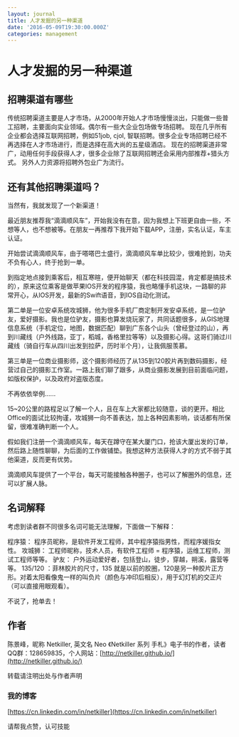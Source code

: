 ```yaml
---
layout: journal
title: 人才发掘的另一种渠道
date: '2016-05-09T19:30:00.000Z'
categories: management
---
```


# 人才发掘的另一种渠道

## 招聘渠道有哪些

传统招聘渠道主要是人才市场，从2000年开始人才市场慢慢淡出，只能做一些普工招聘，主要面向实业领域。偶尔有一些大企业包场做专场招聘。 现在几乎所有企业都会选择互联网招聘，例如51job, cjol, 智联招聘。很多企业专场招聘已经不再选择在人才市场进行，而是选择在高大尚的五星级酒店。 现在的招聘渠道非常广，动用任何手段获得人才，很多企业除了互联网招聘还会采用内部推荐+猎头方式。 另外人力资源将招聘外包业广为流行。

## 还有其他招聘渠道吗？

当然有，我就发现了一个新渠道！

最近朋友推荐我“滴滴顺风车”，开始我没有在意，因为我想上下班更自由一些，不想等人，也不想被等。在朋友一再推荐下我开始下载APP，注册，实名认证，车主认证。

开始尝试滴滴顺风车，由于嗒嗒巴士盛行，滴滴顺风车单比较少，很难抢到，功夫不负有心人，终于抢到一单。

到指定地点接到乘客后，相互寒暄，便开始聊天（都在科技园混，肯定都是搞技术的），原来这位乘客是做苹果IOS开发的程序猿，我也略懂手机这块，一路聊的非常开心，从IOS开发，最新的Swift语音，到IOS自动化测试。

第二单是一位安卓系统攻城狮，他为很多手机厂商定制开发安卓系统，是一位驴友，爱好摄影。我也是位驴友，摄影也算发烧玩家了，共同话题很多，从GIS地理信息系统（手机定位，地图，数据匹配）聊到广东各个山头（曾经登过的山），再到川藏线（户外线路，亚丁，稻城，香格里拉等等）以及摄影心得。这哥们骑过川藏线（骑自行车从四川出发到拉萨，历时半个月），让我佩服羡慕。

第三单是一位商业摄影师，这个摄影师经历了从135到120胶片再到数码摄影，经营过自己的摄影工作室。一路上我们聊了跟多，从商业摄影发展到目前面临问题，如版权保护，以及政府对盗版态度。

不再依依举例......

15~20公里的路程足以了解一个人，且在车上大家都比较随意，谈的更开。相比Office的面试比较拘谨，攻城狮一向不善表达，加上各种因素影响，谈话都有所保留，很难准确判断一个人。

假如我们注册一个滴滴顺风车，每天在蹲守在某大厦门口，抢该大厦出发的订单，然后路上随性聊聊，为后面的工作做铺垫。我想这种方法获得人才的方式不弱于其他渠道，反而更有优势。

滴滴顺风车提供了一个平台，每天可能接触各种圈子，也可以了解圈外的信息，还可以扩展人脉。

## 名词解释

考虑到读者群不同很多名词可能无法理解，下面做一下解释：

程序猿： 程序员昵称，是软件开发工程师，其中程序猿指男性，而程序媛指女性。 攻城狮： 工程师昵称，技术人员，有软件工程师 = 程序猿，运维工程师，测试工程师等等。 驴友： 户外运动爱好者，包括登山，徒步，穿越，朔溪，露营等等。 135/120 ：菲林胶片的尺寸，135 就是以前的胶圈，120是另一种胶片正方形。对着太阳看像鬼一样的叫负片（颜色与冲印后相反），用于幻灯机的交正片（可以直接用眼观看）。

不说了，抢单去！

## 作者

陈景峰，昵称 Netkiller, 英文名 Neo 《Netkiller 系列 手札》电子书的作者，读者QQ群：128659835，个人网站：[http://netkiller.github.io/](http://netkiller.github.io/)

转载请注明出处与作者声明

### 我的博客

[https://cn.linkedin.com/in/netkiller](https://cn.linkedin.com/in/netkiller)

请帮我点赞，认可技能

